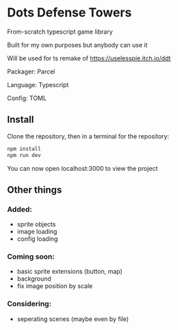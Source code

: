 # Dots Defense Towers

From-scratch typescript game library

Built for my own purposes but anybody can use it

Will be used for ts remake of https://uselesspie.itch.io/ddt

Packager: Parcel

Language: Typescript

Config: TOML

## Install

Clone the repository, then in a terminal for the repository:

```sh
npm install
npm run dev
```

You can now open localhost:3000 to view the project

## Other things

### Added:

-   sprite objects
-   image loading
-   config loading

### Coming soon:

-   basic sprite extensions (button, map)
-   background
-   fix image position by scale

### Considering:

-   seperating scenes (maybe even by file)
